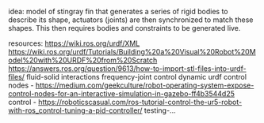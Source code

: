 idea:
model of stingray fin that generates a series of rigid bodies to describe its
shape, actuators (joints) are then synchronized to match these shapes. This
then requires bodies and constraints to be generated live.

resources:
https://wiki.ros.org/urdf/XML
https://wiki.ros.org/urdf/Tutorials/Building%20a%20Visual%20Robot%20Model%20with%20URDF%20from%20Scratch
https://answers.ros.org/question/9613/how-to-import-stl-files-into-urdf-files/
fluid-solid interactions
frequency-joint control
dynamic urdf
control nodes - https://medium.com/geekculture/robot-operating-system-expose-control-nodes-for-an-interactive-simulation-in-gazebo-ff4b3544d25
control - https://roboticscasual.com/ros-tutorial-control-the-ur5-robot-with-ros_control-tuning-a-pid-controller/
testing-...
